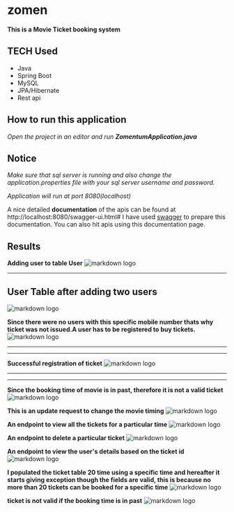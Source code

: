 # zomen

**This is a Movie Ticket booking system**

## TECH Used 
* Java
* Spring Boot
* MySQL
* JPA/Hibernate
* Rest api

## How to run this application
*Open the project in an editor and run **ZomentumApplication.java***

## Notice
*Make sure that sql server is running and also change the application.properties file with your sql server username and password.*

*Application will run at port 8080(localhost)*

A nice detailed **documentation** of the apis can be found at http://localhost:8080/swagger-ui.html#
I have used [swagger](https://swagger.io/) to prepare this documentation. You can also hit apis using this documentation page.

## Results

**Adding user to table User**
![markdown logo](https://github.com/C0ffeeMachine/zomen/blob/master/img/Selection_006.png)


----
**User Table after adding two users**
----
![markdown logo](https://github.com/C0ffeeMachine/zomen/blob/master/img/Selection_007.png)



**Since there were no users with this specific mobile number thats why ticket was not issued.A user has to be registered to buy tickets.**
![markdown logo](https://github.com/C0ffeeMachine/zomen/blob/master/img/Selection_008.png)

----
----

**Successful registration of ticket**
![markdown logo](https://github.com/C0ffeeMachine/zomen/blob/master/img/Selection_009.png)

----
----

**Since the booking time of movie is in past, therefore it is not a valid ticket**
![markdown logo](https://github.com/C0ffeeMachine/zomen/blob/master/img/Selection_010.png)



**This is an update request to change the movie timing**
![markdown logo](https://github.com/C0ffeeMachine/zomen/blob/master/img/Selection_011.png)



**An endpoint to view all the tickets for a particular time**
![markdown logo](https://github.com/C0ffeeMachine/zomen/blob/master/img/Selection_012.png)



**An endpoint to delete a particular ticket**
![markdown logo](https://github.com/C0ffeeMachine/zomen/blob/master/img/Selection_013.png)



**An endpoint to view the user's details based on the ticket id**
![markdown logo](https://github.com/C0ffeeMachine/zomen/blob/master/img/Selection_014.png)



**I populated the ticket table 20 time using a specific time and hereafter it starts giving exception though the fields are valid, this is because no more than 20 tickets can be booked for a specific time**
![markdown logo](https://github.com/C0ffeeMachine/zomen/blob/master/img/Selection_015.png)



**ticket is not valid if the booking time is in past**
![markdown logo](https://github.com/C0ffeeMachine/zomen/blob/master/img/Selection_016.png)



